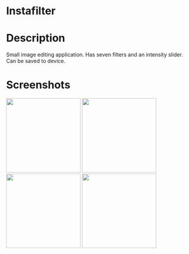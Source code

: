# Instafilter

# Description
Small image editing application. Has seven filters and an intensity slider. Can be saved to device.

# Screenshots
<img src="https://user-images.githubusercontent.com/70914021/104131980-ff5beb00-5382-11eb-8f16-f309a4970af8.png" width=200> <img src="https://user-images.githubusercontent.com/70914021/104131990-084cbc80-5383-11eb-9a2a-d894a24b2eeb.png" width=200> <img src="https://user-images.githubusercontent.com/70914021/104131997-13075180-5383-11eb-95b4-2317c50e6eb3.png" width=200> <img src="https://user-images.githubusercontent.com/70914021/104131999-1a2e5f80-5383-11eb-8ff8-dad57617fcb1.png" width=200>
